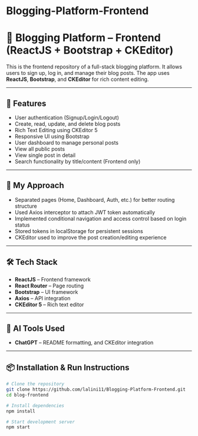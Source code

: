 # Blogging-Platform-Frontend

# 📝 Blogging Platform – Frontend (ReactJS + Bootstrap + CKEditor)

This is the frontend repository of a full-stack blogging platform. It allows users to sign up, log in, and manage their blog posts. The app uses **ReactJS**, **Bootstrap**, and **CKEditor** for rich content editing.

---

## 🚀 Features

- User authentication (Signup/Login/Logout)
- Create, read, update, and delete blog posts
- Rich Text Editing using CKEditor 5
- Responsive UI using Bootstrap
- User dashboard to manage personal posts
- View all public posts
- View single post in detail
- Search functionality by title/content (Frontend only)

---

## 🧠 My Approach

- Separated pages (Home, Dashboard, Auth, etc.) for better routing structure
- Used Axios interceptor to attach JWT token automatically
- Implemented conditional navigation and access control based on login status
- Stored tokens in localStorage for persistent sessions
- CKEditor used to improve the post creation/editing experience

---

## 🛠 Tech Stack

- **ReactJS** – Frontend framework
- **React Router** – Page routing
- **Bootstrap** – UI framework
- **Axios** – API integration
- **CKEditor 5** – Rich text editor

---

## 🤖 AI Tools Used

- **ChatGPT** – README formatting, and CKEditor integration

---

## 📦 Installation & Run Instructions

```bash
# Clone the repository
git clone https://github.com/lalini11/Blogging-Platform-Frontend.git
cd blog-frontend

# Install dependencies
npm install

# Start development server
npm start

